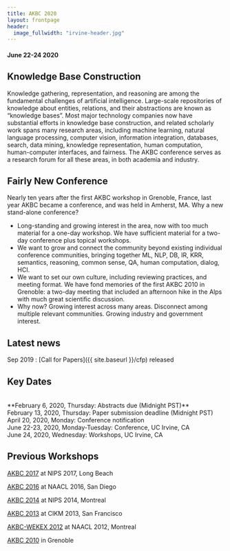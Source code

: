```yaml
---
title: AKBC 2020
layout: frontpage
header:
  image_fullwidth: "irvine-header.jpg"
---
```


#### June 22-24 2020

## Knowledge Base Construction

Knowledge gathering, representation, and reasoning are among the fundamental challenges of artificial intelligence. Large-scale repositories of knowledge about entities, relations, and their abstractions are known as “knowledge bases”. Most major technology companies now have substantial efforts in knowledge base construction, and related scholarly work spans many research areas, including machine learning, natural language processing, computer vision, information integration, databases, search, data mining, knowledge representation, human computation, human-computer interfaces, and fairness. The AKBC conference serves as a research forum for all these areas, in both academia and industry.

## Fairly New Conference

Nearly ten years after the first AKBC workshop in Grenoble, France, last year AKBC became a conference, and was held in Amherst, MA. Why a new stand-alone conference?

- Long-standing and growing interest in the area, now with too much material for a one-day workshop. We have sufficient material for a two-day conference plus topical workshops.
- We want to grow and connect the community beyond existing individual conference communities, bringing together ML, NLP, DB, IR, KRR, semantics, reasoning, common sense, QA, human computation, dialog, HCI.
- We want to set our own culture, including reviewing practices, and meeting format. We have fond memories of the first AKBC 2010 in Grenoble: a two-day meeting that included an afternoon hike in the Alps with much great scientific discussion.
- Why now? Growing interest across many areas. Disconnect among multiple relevant communities. Growing industry and government interest.

## Latest news

Sep 2019 : [Call for Papers]({{ site.baseurl }}/cfp) released <br />

<a name="dates"></a>

## Key Dates

<br />
**February 6, 2020, Thursday: Abstracts due (Midnight PST)**<br />
February 13, 2020, Thursday: Paper submission deadline (Midnight PST)<br />
April 20, 2020, Monday: Conference notification<br />
June 22-23, 2020, Monday-Tuesday: Conference, UC Irvine, CA<br />
June 24, 2020, Wednesday: Workshops, UC Irvine, CA<br />

## Previous Workshops

[AKBC 2017](http://akbc.ws/2017) at NIPS 2017, Long Beach

[AKBC 2016](http://akbc.ws/2016) at NAACL 2016, San Diego

[AKBC 2014](http://akbc.ws/2014) at NIPS 2014, Montreal

[AKBC 2013](http://akbc.ws/2013) at CIKM 2013, San Francisco

[AKBC-WEKEX 2012](http://akbcwekex2012.wordpress.com/) at NAACL 2012, Montreal

[AKBC 2010](http://videolectures.net/akbc2010_grenoble/) in Grenoble
